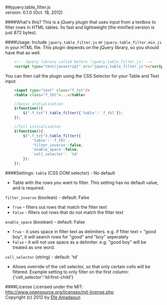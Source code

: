 ##jquery.table_filter.js  
version: 0.1.0 (Oct. 18, 2012)   

####What's this?
This is a jQuery plugin that uses input from a textbox to filter rows in HTML tables. its fast and 
lightweight (the minified version is just 872 bytes).

####Usage:
Include `jquery.table_filter.js` or `jquery.table_filter.min.js` in your HTML file. 
This plugin depends on the jQuery library, so you should have that as well.
```html
	<!-- Jquery library called before "jquery.table_filter.js" -->
	<script type="text/javascript" src="jquery.table_filter.js"></script>
```

You can then call the plugin using the CSS Selector for your Table and Text input. 
```html
	<input type="text" class="f_txt"/>
	<table class="f_tbl">...</table>
```

```javascript
	//basic initialisation
	$(function(){ 
	  	$(".f_txt").table_filter({'table':'.f_tbl'});
	});
```
```javascript
	//full initialisation
	$(function(){ 
	  	$(".f_txt").table_filter({
			'table':'.f_tbl',
			'filter_inverse':false,
			'enable_space':false,
			'cell_selector': 'td'
		});
	});
```

####Settings:
`table` (CSS DOM selector) - No default
+	Table with the rows you want to filter. This setting has no default value, and is required.

`filter_inverse` (boolean) - default: False
+	`True` - filters out rows that match the filter text
+	`False` - filters out rows that do not match the filter text

`enable_space` (boolean) - default: False
+	`True` - it uses space in filter text as delimiters. e.g. if filter text = "good boy", it will search rows for "good" and "boy" seperately
+	`False` - it will not use space as a delimiter. e.g. "good boy" will be treated as one word.

`cell_selector` (string) - default: 'td'
+	Allows override of the cell selector, so that only certain cells will be filtered. Example setting to only filter on the first column: {'cell_selector':'td:first-child'}

####License
Licensed under the MIT: http://www.opensource.org/licenses/mit-license.php    
Copyright (c) 2012 by [Efe Amadasun]('http://efeamadasun.com')